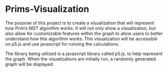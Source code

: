# Prims-Visualization

The purpose of this project is to create a visualization that will represent how Prim’s MST algorithm works. It will not only show a visualization, but also allow for customizable features within the graph to allow users to better understand how this algorithm works. This visualization will be accessible on p5.js and use javascript for running the calculations. 

The library being utilized is a javascript library called p5.js, to help represent the graph. When the visualizations are initially run, a randomly generated graph will be displayed.
